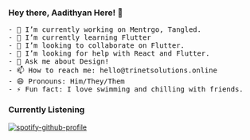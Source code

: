 ### Hey there, Aadithyan Here! 👋 

<pre>
- 🔭 I’m currently working on Mentrgo, Tangled.
- 🌱 I’m currently learning Flutter
- 👯 I’m looking to collaborate on Flutter.
- 🤔 I’m looking for help with React and Flutter.
- 💬 Ask me about Design!
- 📫 How to reach me: hello@trinetsolutions.online
- 😄 Pronouns: Him/They/Them
- ⚡ Fun fact: I love swimming and chilling with friends.
</pre>

### Currently Listening

[![spotify-github-profile](https://spotify-github-profile.vercel.app/api/view?uid=jxd9gp9sg4ha6owy232p63znr&cover_image=false)](https://spotify-github-profile.vercel.app/api/view?uid=jxd9gp9sg4ha6owy232p63znr&redirect=true)
